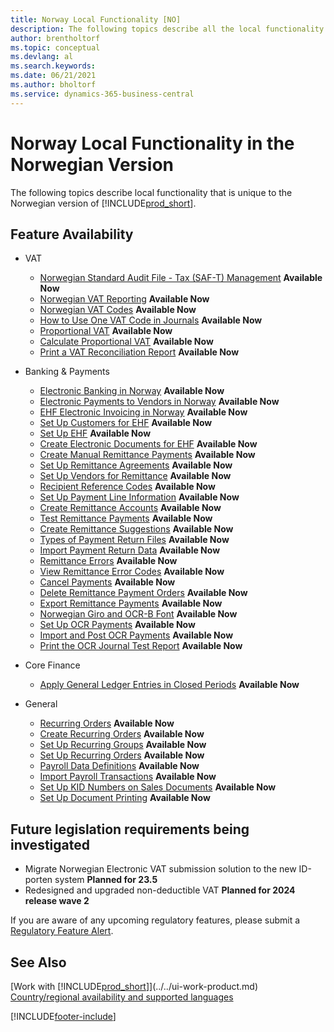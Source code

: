 ```yaml
---
title: Norway Local Functionality [NO]
description: The following topics describe all the local functionality in the Norwegian version of Business Central.
author: brentholtorf
ms.topic: conceptual
ms.devlang: al
ms.search.keywords:
ms.date: 06/21/2021
ms.author: bholtorf
ms.service: dynamics-365-business-central
---
```

# Norway Local Functionality in the Norwegian Version

The following topics describe local functionality that is unique to the Norwegian version of [!INCLUDE[prod_short](../../includes/prod_short.md)].  

## Feature Availability

* VAT
    * [Norwegian Standard Audit File - Tax (SAF-T) Management](ui-extensions-setup-and-generate-saf-t-files-no.md) **Available Now**
    * [Norwegian VAT Reporting](norwegian-vat-reporting.md) **Available Now**
    * [Norwegian VAT Codes](norwegian-vat-codes.md) **Available Now**  
    * [How to Use One VAT Code in Journals](how-to-use-one-vat-code-in-journals.md) **Available Now**
    * [Proportional VAT](proportional-vat.md) **Available Now**
    * [Calculate Proportional VAT](how-to-calculate-proportional-vat.md) **Available Now**
    * [Print a VAT Reconciliation Report](how-to-print-a-vat-reconciliation-report.md) **Available Now**

* Banking & Payments
    * [Electronic Banking in Norway](electronic-banking-in-norway.md) **Available Now**
    * [Electronic Payments to Vendors in Norway](electronic-payments-to-vendors-in-norway.md) **Available Now**
    * [EHF Electronic Invoicing in Norway](ehf-electronic-invoicing-in-norway.md) **Available Now**
    * [Set Up Customers for EHF](how-to-set-up-customers-for-ehf.md) **Available Now**  
    * [Set Up EHF](how-to-set-up-ehf.md) **Available Now**
    * [Create Electronic Documents for EHF](how-to-create-electronic-documents-for-ehf.md) **Available Now**
    * [Create Manual Remittance Payments](how-to-create-manual-remittance-payments.md) **Available Now**  
    * [Set Up Remittance Agreements](how-to-set-up-remittance-agreements.md) **Available Now**  
    * [Set Up Vendors for Remittance](how-to-set-up-vendors-for-remittance.md) **Available Now**
    * [Recipient Reference Codes](recipient-reference-codes.md) **Available Now**
    * [Set Up Payment Line Information](how-to-set-up-payment-line-information.md) **Available Now**  
    * [Create Remittance Accounts](how-to-create-remittance-accounts.md) **Available Now**  
    * [Test Remittance Payments](how-to-test-remittance-payments.md) **Available Now**
    * [Create Remittance Suggestions](how-to-create-remittance-suggestions.md) **Available Now**
    * [Types of Payment Return Files](types-of-payment-returns-files.md) **Available Now**
    * [Import Payment Return Data](how-to-import-payment-return-data.md) **Available Now**
    * [Remittance Errors](remittance-errors.md) **Available Now**
    * [View Remittance Error Codes](how-to-view-remittance-error-codes.md) **Available Now**
    * [Cancel Payments](how-to-cancel-payments.md) **Available Now**  
    * [Delete Remittance Payment Orders](how-to-delete-remittance-payment-orders.md) **Available Now**  
    * [Export Remittance Payments](how-to-export-remittance-payments.md) **Available Now**
    * [Norwegian Giro and OCR-B Font](norwegian-giro-and-ocr-b-font.md) **Available Now**
    * [Set Up OCR Payments](how-to-set-up-ocr-payments.md) **Available Now**
    * [Import and Post OCR Payments](how-to-import-and-post-ocr-payments.md) **Available Now**
    * [Print the OCR Journal Test Report](how-to-print-the-ocr-journal-test-report.md) **Available Now**  

* Core Finance    
    * [Apply General Ledger Entries in Closed Periods](how-to-apply-general-ledger-entries-in-closed-periods.md) **Available Now**  

* General
    * [Recurring Orders](recurring-orders.md) **Available Now**  
    * [Create Recurring Orders](how-to-create-recurring-orders.md) **Available Now**
    * [Set Up Recurring Groups](how-to-set-up-recurring-groups.md) **Available Now**  
    * [Set Up Recurring Orders](how-to-set-up-recurring-orders.md) **Available Now**
    * [Payroll Data Definitions](ui-extensions-payroll-data-definitions-no.md) **Available Now**
    * [Import Payroll Transactions](how-to-import-payroll-transactions.md) **Available Now**
    * [Set Up KID Numbers on Sales Documents](how-to-set-up-kid-numbers-on-sales-documents.md) **Available Now**
    * [Set Up Document Printing](how-to-set-up-document-printing.md) **Available Now**

<!--
  [Apply General Ledger Entries in Closed Periods](how-to-apply-general-ledger-entries-in-closed-periods.md)  

  [EHF Electronic Invoicing in Norway](ehf-electronic-invoicing-in-norway.md)  
  [Electronic Banking in Norway](electronic-banking-in-norway.md)  
  [Electronic Payments to Vendors in Norway](electronic-payments-to-vendors-in-norway.md)  
  [Norwegian VAT Reporting](norwegian-vat-reporting.md)  
 [Recurring Orders](recurring-orders.md)  
 -->
 
## Future legislation requirements being investigated 

* Migrate Norwegian Electronic VAT submission solution to the new ID-porten system **Planned for 23.5** 
* Redesigned and upgraded non-deductible VAT **Planned for 2024 release wave 2**   

If you are aware of any upcoming regulatory features, please submit a [Regulatory Feature Alert](https://forms.office.com/pages/responsepage.aspx?id=v4j5cvGGr0GRqy180BHbRwkeauYiJKZOpJ0CtKuVmJlURURaMlQ4Rk05UFY4NkVEOTA0MUU5WThXSC4u).


## See Also

[Work with [!INCLUDE[prod_short](../../includes/prod_short.md)]](../../ui-work-product.md)  
[Country/regional availability and supported languages](/dynamics365/business-central/dev-itpro/compliance/apptest-countries-and-translations)  


[!INCLUDE[footer-include](../../includes/footer-banner.md)]
